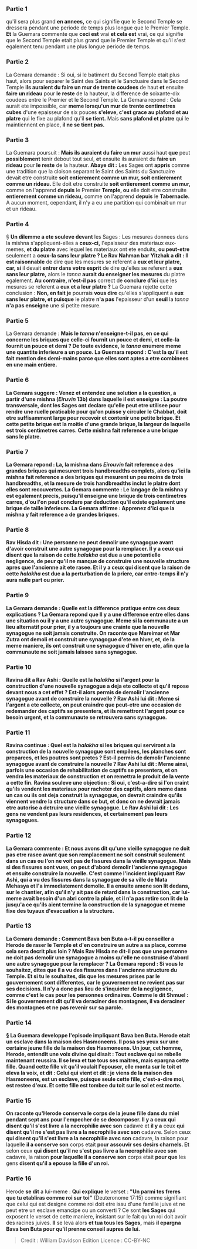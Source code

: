 
### Partie 1
qu'il sera plus grand <b>en annees,</b> ce qui signifie que le Second Temple se dressera pendant une periode de temps plus longue que le Premier Temple. <b>Et</b> la Guemara commente que <b>ceci est</b> vrai <b>et cela est</b> vrai, ce qui signifie que le Second Temple etait plus grand que le Premier Temple et qu'il s'est egalement tenu pendant une plus longue periode de temps.

### Partie 2
La Gemara demande : Si oui, si le batiment du Second Temple etait plus haut, alors pour separer le Saint des Saints et le Sanctuaire dans le Second Temple <b>ils auraient du faire un mur de trente coudees</b> de haut <b>et</b> ensuite <b>faire un rideau</b> pour <b>le reste</b> de la hauteur, la difference de soixante-dix coudees entre le Premier et le Second Temple. La Gemara repond : Cela aurait ete impossible, car <b>meme lorsqu'un mur de trente centimetres cubes</b> d'une epaisseur de six pouces <b>s'eleve, c'est grace au plafond et au platre</b> qui le fixe au plafond qu'il <b>se tient.</b> Mais <b>sans plafond et platre</b> qui le maintiennent en place, <b>il ne se tient pas.</b>

### Partie 3
La Guemara poursuit : <b>Mais ils auraient du faire un mur</b> aussi haut <b>que</b> peut <b>possiblement</b> tenir debout tout seul, <b>et</b> ensuite ils auraient du <b>faire un rideau</b> pour <b>le reste</b> de la hauteur. <b>Abaye dit :</b> Les Sages ont <b>appris</b> comme une tradition que la cloison separant le Saint des Saints du Sanctuaire devait etre construite <b>soit entierement comme un mur, soit entierement comme un rideau. </b> Elle doit etre construite <b>soit entierement comme un mur,</b> comme on l'apprend <b>depuis</b> le Premier <b>Temple, ou</b> elle doit etre construite <b>entierement comme un rideau,</b> comme on l'apprend <b>depuis</b> le <b>Tabernacle.</b> A aucun moment, cependant, il n'y a eu une partition qui combinait un mur et un rideau.

### Partie 4
§ <b>Un dilemme a ete souleve devant</b> les Sages : Les mesures donnees dans la mishna s'appliquent-elles a <b>ceux-ci,</b> l'epaisseur des materiaux eux-memes, <b>et du platre</b> avec lequel les materiaux ont ete enduits, <b>ou peut-etre</b> seulement a <b>ceux-la sans leur platre ? Le Rav Nahman bar Yitzhak a dit : Il est raisonnable</b> de dire que les mesures se referent a <b>eux et leur platre, car, si</b> il devait <b>entrer dans votre esprit</b> de dire qu'elles se referent a <b>eux sans leur platre,</b> alors le <i>tanna</i> <b>aurait du enseigner les mesures</b> du platre egalement. <b>Au contraire, n'est-il pas</b> correct de <b>conclure d'ici</b> que les mesures se referent a <b>eux et a leur platre ?</b> La Guemara rejette cette conclusion : <b>Non, en fait je</b> pourrais <b>vous dire</b> qu'elles s'appliquent a <b>eux sans leur platre, et puisque</b> le platre <b>n'a pas</b> l'epaisseur d'un <b>seuil</b> la <i>tanna</i> <b>n'a pas enseigne</b> une si petite mesure.

### Partie 5
La Gemara demande : <b>Mais le <i>tanna</i> <b>n'enseigne-t-il pas, en ce qui concerne les briques</b> que <b>celle-ci</b> <b>fournit un pouce et demi, et celle-la</b> <b>fournit un pouce et demi ?</b> De toute evidence, le <i>tanna</i> enumere meme une quantite inferieure a un pouce. La Guemara repond : <b>C'est la</b> qu'il est fait mention des demi-mains parce que <b>elles sont aptes a etre combinees</b> en une main entiere.

### Partie 6
La Gemara suggere : <b>Venez</b> et <b>entendez</b> une solution a la question, a partir d'une mishna (<i>Eiruvin</i> 13b) dans laquelle il est enseigne : <b>La</b> <b>poutre transversale, dont</b> les Sages ont <b>declare</b> qu'elle peut etre utilisee pour rendre une ruelle praticable pour qu'on puisse y circuler le Chabbat, doit etre <b>suffisamment large pour recevoir</b> et contenir <b>une petite brique. Et</b> cette <b>petite brique</b> est <b>la moitie d'une grande brique,</b> la largeur <b>de</b> laquelle est <b>trois centimetres carres.</b> Cette mishna fait reference a une brique sans le platre.

### Partie 7
La Gemara repond : <b>La,</b> la mishna dans <i>Eirouvin</i> fait reference a des <b>grandes briques</b> qui mesurent trois handbreadths complets, alors qu'ici la mishna fait reference a des briques qui mesurent un peu moins de trois handbreadths, et la mesure de trois handbreadths inclut le platre dont elles sont recouvertes. La Gemara commente : Le langage de la mishna y <b>est egalement precis, puisqu'il enseigne</b> une brique <b>de trois centimetres carres,</b> d'ou l'on peut conclure <b>par deduction qu'il existe</b> egalement <b>une brique de taille inferieure</b>. La Gemara affirme : <b>Apprenez d'ici</b> que la mishna y fait reference a de grandes briques.

### Partie 8
<b>Rav Hisda dit : Une personne ne peut demolir une synagogue avant d'avoir</b> <b>construit une autre synagogue</b> pour la remplacer. <b>Il y a</b> ceux <b>qui disent</b> que la raison de cette <i>halakha</i> est <b>due a</b> une potentielle <b>negligence,</b> de peur qu'il ne manque de construire une nouvelle structure apres que l'ancienne ait ete rasee. <b>Et il y a</b> ceux <b>qui disent</b> que la raison de cette <i>halakha</i> est <b>due</b> a la perturbation de la <b>priere,</b> car entre-temps il n'y aura nulle part ou prier.

### Partie 9
La Gemara demande : <b>Quelle est</b> la difference pratique <b>entre</b> ces deux explications ? La Gemara repond que <b>Il y a</b> une difference <b>entre elles</b> dans une situation <b>ou il y a une autre synagogue.</b> Meme si la communaute a un lieu alternatif pour prier, il y a toujours une crainte que la nouvelle synagogue ne soit jamais construite. On raconte que <b>Mareimar et Mar Zutra ont demoli et construit une synagogue d'ete en hiver, et,</b> de la meme maniere, <b>ils ont construit une synagogue d'hiver en ete,</b> afin que la communaute ne soit jamais laissee sans synagogue.

### Partie 10
<b>Ravina dit a Rav Ashi : Quelle</b> est la <i>halakha</i> si <b>l'argent</b> pour la construction d'une nouvelle synagogue <b>a</b> deja <b>ete collecte et qu'il repose</b> devant nous a cet effet ? Est-il alors permis de demolir l'ancienne synagogue avant de construire la nouvelle ? Rav Ashi lui <b>dit : </b> Meme si l'argent a ete collecte, on peut craindre que <b>peut-etre</b> une occasion de <b>redemander des captifs se presentera, et ils remettront</b> l'argent pour ce besoin urgent, et la communaute se retrouvera sans synagogue.

### Partie 11
Ravina continue : <b>Quel est</b> la <i>halakha</i> si <b>les briques</b> qui serviront a la construction de la nouvelle synagogue <b>sont empilees, les planches sont preparees, et les poutres sont pretes ?</b> Est-il permis de demolir l'ancienne synagogue avant de construire la nouvelle ? Rav Ashi <b>lui dit :</b> Meme ainsi, <b>parfois</b> une occasion de <b>rehabilitation de captifs se presentera, et on vendra</b> les materiaux de construction <b>et on remettra</b> le produit de la vente a cette fin. Ravina souleve une objection : <b>Si oui,</b> c'est-a-dire si l'on craint qu'ils vendent les materiaux pour racheter des captifs, alors <b>meme</b> dans un cas ou <b>ils</b> ont deja <b>construit</b> la synagogue, on devrait craindre qu'ils viennent vendre la structure dans ce but, et donc on ne devrait jamais etre autorise a detruire une vieille synagogue. Le Rav Ashi lui <b>dit : Les gens ne vendent pas leurs residences,</b> et certainement pas leurs synagogues.

### Partie 12
La Gemara commente : <b>Et nous avons dit</b> qu'une vieille synagogue ne doit pas etre rasee avant que son remplacement ne soit construit <b>seulement</b> dans un cas <b>ou l'on ne voit pas de fissures</b> dans la vieille synagogue. <b>Mais si des fissures sont vues, on peut</b> d'abord <b>demolir</b> l'ancienne synagogue <b>et</b> ensuite <b>construire</b> la nouvelle. <b>C'est comme</b> l'incident impliquant <b>Rav Ashi,</b> qui <b>a vu des fissures dans la synagogue</b> de sa ville <b>de Mata Mehasya</b> et l'a immediatement <b>demolie. Il</b> a ensuite <b>amene son lit dedans,</b> sur le chantier, afin qu'il n'y ait pas de retard dans la construction, car lui-meme avait besoin d'un abri contre la pluie, <b>et il n'a pas retire</b> son lit de la <b>jusqu'a ce qu'ils</b> aient termine la construction de la synagogue et meme <b>fixe des tuyaux d'evacuation</b> a la structure.

### Partie 13
La Gemara demande : <b>Comment Bava ben Buta a-t-il pu conseiller a Herode de raser le Temple</b> et d'en construire un autre a sa place, comme cela sera decrit plus loin ? <b>Mais Rav Hisda ne dit-il pas</b> que <b>une personne ne doit pas demolir une synagogue a moins qu'elle</b> ne construise d'abord <b>une autre synagogue</b> pour la remplacer ? La Gemara repond : <b>Si vous le souhaitez, dites</b> que <b>il a vu des fissures dans</b> l'ancienne structure du Temple. Et <b>si tu le souhaites, dis</b> que les mesures prises par <b>le gouvernement sont differentes, car</b> le gouvernement <b>ne revient pas</b> sur ses decisions. Il n'y a donc pas lieu de s'inquieter de la negligence, comme c'est le cas pour les personnes ordinaires. <b>Comme le dit Shmuel : Si le gouvernement dit</b> qu'il va <b>deraciner des montagnes, il va deraciner des montagnes et ne pas revenir</b> sur sa parole.

### Partie 14
§ La Guemara developpe l'episode impliquant Bava ben Buta. <b>Herode etait un esclave dans la maison des Hasmoneens. Il posa ses yeux sur une certaine jeune fille</b> de la maison des Hasmoneens. <b>Un jour, cet homme,</b> Herode, <b>entendit une voix divine qui disait : Tout esclave qui se rebelle maintenant reussira. Il se leva</b> et <b>tue tous ses maitres, mais epargna cette fille. Quand cette fille vit qu'il voulait l'epouser, elle monta sur le toit et eleva la voix,</b> et <b>dit : Celui qui vient et dit : je viens de la maison des Hasmoneens, est un esclave, puisque seule cette fille,</b> c'est-a-dire moi, <b>est restee d'eux. Et cette fille est tombee du toit sur le sol</b> et est morte.

### Partie 15
On raconte qu'Herode <b>conserva</b> le corps de la jeune fille <b>dans du miel pendant sept ans</b> pour l'empecher de se decomposer. <b>Il y a</b> ceux <b>qui disent</b> qu'il s'est livre a la necrophilie avec son</b> cadavre et <b>il y a</b> ceux <b>qui disent qu'il ne s'est pas livre a la necrophilie avec son</b> cadavre. Selon ceux <b>qui disent qu'il s'est livre a la necrophilie avec son</b> cadavre, la raison pour laquelle <b>il a conserve son</b> corps etait <b>pour assouvir ses <b>desirs charnels</b>. Et</b> selon ceux <b>qui disent qu'il ne s'est pas livre a la necrophilie avec son</b> cadavre, la raison <b>pour laquelle il a conserve son</b> corps etait <b>pour que</b> les gens <b>disent qu'il a epouse la fille d'un roi.</b>

### Partie 16
Herode <b>se dit</b> a lui-meme : <b>Qui explique</b> le verset : <b>"Un parmi tes freres que tu etabliras comme roi sur toi"</b> (Deuteronome 17:15) comme signifiant que celui qui est designe comme roi doit etre issu d'une famille juive et ne peut etre un esclave emancipe ou un converti ? Ce sont <b>les Sages</b> qui exposent le verset de cette maniere, insistant sur le fait qu'un roi doit avoir des racines juives. <b>Il</b> se leva alors <b>et tua tous les Sages,</b> mais <b>il epargna Bava ben Buta pour qu'il prenne conseil aupres de lui.</b>

>Credit : William Davidson Edition
>Licence : CC-BY-NC